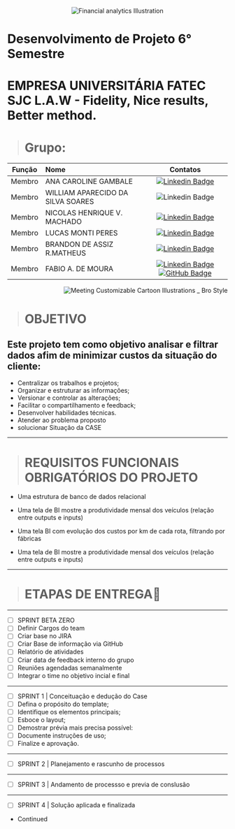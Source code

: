 <div align="center">

 
 ![Financial analytics Illustration](https://github.com/FabioMourahn/Projet_Log06/assets/142456922/734bf3f0-4d84-4c72-ae54-7084036d8a37)


</div>

# Desenvolvimento de Projeto 6° Semestre

# EMPRESA UNIVERSITÁRIA FATEC SJC L.A.W - Fidelity, Nice results, Better method.

> # Grupo:
|    Função     | Nome                                  |                                                                                                                                                      Contatos                                                                                                                                                   |
| :-----------: | :------------------------------------ | :-------------------------------------------------------------------------------------------------------------------------------------------------------------------------------------------------------------------------------------------------------------------------------------------------------------------------: |
| Membro |   ANA CAROLINE GAMBALE |     [![Linkedin Badge](https://img.shields.io/badge/Linkedin-blue?style=flat-square&logo=Linkedin&logoColor=white)](https://www.linkedin.com/in/ana-carolina-lara-gambale-30b150231)             |
| Membro | WILLIAM APARECIDO DA SILVA SOARES|      ![Linkedin Badge](https://img.shields.io/badge/Linkedin-blue?style=flat-square&logo=Linkedin&logoColor=white)   |
| Membro | NICOLAS HENRIQUE V. MACHADO |         [![Linkedin Badge](https://img.shields.io/badge/Linkedin-blue?style=flat-square&logo=Linkedin&logoColor=white)](https://www.linkedin.com/in/nicolas-vieira-b90a00208)|
| Membro | LUCAS MONTI PERES|         [![Linkedin Badge](https://img.shields.io/badge/Linkedin-blue?style=flat-square&logo=Linkedin&logoColor=white)](https://www.linkedin.com/in/lucas-monti-peres-100109207/)         |
| Membro |BRANDON DE ASSIZ R.MATHEUS| [![Linkedin Badge](https://img.shields.io/badge/Linkedin-blue?style=flat-square&logo=Linkedin&logoColor=white)](https://www.linkedin.com/in/brandon-matheus-47992b1bb)  |
| Membro |FABIO A. DE MOURA |           [![Linkedin Badge](https://img.shields.io/badge/Linkedin-blue?style=flat-square&logo=Linkedin&logoColor=white)](https://linkedin.com/in/fábio-moura-715764213) [![GitHub Badge](https://img.shields.io/badge/GitHub-111217?style=flat-square&logo=github&logoColor=white)](https://github.com/FabioMourahn)|

<div align="right">

![Meeting Customizable Cartoon Illustrations _ Bro Style](https://github.com/FabioMourahn/Projet_Log06/assets/142456922/854af7b9-b898-4a8a-b777-e7d808e21e3a)

</div>

> # OBJETIVO
## Este projeto tem como objetivo analisar e filtrar dados afim de minimizar custos da situação do cliente:
* Centralizar os trabalhos e projetos;
* Organizar e estruturar as informações;
* Versionar e controlar as alterações;
* Facilitar o compartilhamento e feedback;
* Desenvolver habilidades técnicas.
* Atender ao problema proposto
* solucionar Situação da CASE
------------------------------------------------------------------
  
> # REQUISITOS FUNCIONAIS OBRIGATÓRIOS DO PROJETO
* Uma estrutura de banco de dados relacional

* Uma tela de BI mostre a produtividade mensal dos veículos (relação entre outputs e inputs)

* Uma tela BI com evolução dos custos por km de cada rota, filtrando por fábricas

* Uma tela de BI mostre a produtividade mensal dos veículos (relação entre outputs e inputs)

------------------------------------------------------------------

> # ETAPAS DE ENTREGA🧾
------------------------------------------------------------------
- [ ] SPRINT BETA ZERO
- [ ] Definir Cargos do team
- [ ] Criar base no JIRA
- [ ] Criar Base de informação via GitHub
- [ ] Relatório de atividades
- [ ] Criar data de feedback interno do grupo
- [ ] Reuniões agendadas semanalmente
- [ ] Integrar o time no objetivo incial e final
-------------------------------------------------------------------
- [ ] SPRINT 1 | Conceituação e dedução do Case
- [ ] Defina o propósito do template;
- [ ] Identifique os elementos principais;
- [ ] Esboce o layout;
- [ ] Demostrar prévia mais precisa possível:
- [ ] Documente instruções de uso;
- [ ] Finalize e aprovação.
-------------------------------------------------------------------
- [ ] SPRINT 2 | Planejamento e rascunho de processos
-------------------------------------------------------------------
- [ ] SPRINT 3 | Andamento de processso e previa de conslusão
-------------------------------------------------------------------
- [ ] SPRINT 4 | Solução aplicada e finalizada

- Continued
